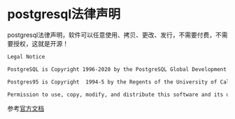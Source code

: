 # postgresql法律声明

postgresql法律声明，软件可以任意使用、拷贝、更改、发行，不需要付费，不需要授权，这就是开源！

```sh
Legal Notice

PostgreSQL is Copyright 1996-2020 by the PostgreSQL Global Development Group.

Postgres95 is Copyright  1994-5 by the Regents of the University of California.

Permission to use, copy, modify, and distribute this software and its documentation for any purpose, without fee, and without a written agreement is hereby granted, provided that the above copyright notice and this paragraph and the following two paragraphs appear in all copies.

```

参考[官方文档](https://www.postgresql.org/docs/12/legalnotice.html)